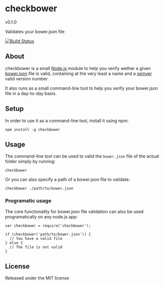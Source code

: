 checkbower
==========

v0.1.0

Validates your bower.json file

[![Build Status](https://travis-ci.org/ruyadorno/checkbower.png?branch=master)](https://travis-ci.org/ruyadorno/checkbower)


## About

checkbower is a small [Node.js](http://nodejs.org/) module to help you verify wether a given [bower.json](https://github.com/bower/bower.json-spec) file is valid, containing at the very least a name and a [semver](http://semver.io/) valid version number.

It also runs as a small command-line tool to help you verify your bower.json file in a day-to-day basis.


## Setup

In order to use it as a command-line tool, install it using npm:

    npm install -g checkbower


## Usage

The command-line tool can be used to valid the `bower.json` file of the actual folder simply by running:

    checkbower

Or you can also specify a path of a bower.json file to validate:

    checkbower ./path/to/bower.json

### Programatic usage

The core functionality for bower.json file validation can also be used programatically on any node.js app:

    var checkbower = require('checkbower');

    if (checkbower('path/to/bower.json')) {
      // You have a valid file
    } else {
      // The file is not valid
    }


## License

Released under the MIT license
